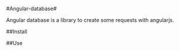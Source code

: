 #Angular-database#

Angular database is a library to create some requests with angularjs. 

##Install

##Use